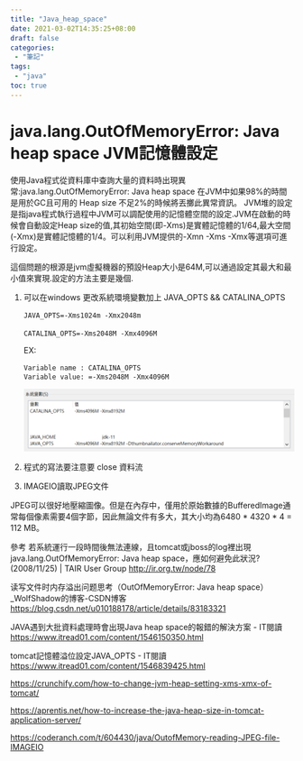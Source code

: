 ```yaml
---
title: "Java_heap_space"
date: 2021-03-02T14:35:25+08:00
draft: false
categories:
 - "筆記"
tags:
 - "java"
toc: true
---
```


# java.lang.OutOfMemoryError: Java heap space JVM記憶體設定

使用Java程式從資料庫中查詢大量的資料時出現異常:java.lang.OutOfMemoryError: Java heap space
在JVM中如果98%的時間是用於GC且可用的 Heap size 不足2%的時候將丟擲此異常資訊。
JVM堆的設定是指java程式執行過程中JVM可以調配使用的記憶體空間的設定.JVM在啟動的時候會自動設定Heap size的值,其初始空間(即-Xms)是實體記憶體的1/64,最大空間(-Xmx)是實體記憶體的1/4。可以利用JVM提供的-Xmn -Xms -Xmx等選項可進行設定。
<!--more-->


這個問題的根源是jvm虛擬機器的預設Heap大小是64M,可以通過設定其最大和最小值來實現.設定的方法主要是幾個.

1. 可以在windows 更改系統環境變數加上 JAVA_OPTS && CATALINA_OPTS
    ```
    JAVA_OPTS=-Xms1024m -Xmx2048m

    CATALINA_OPTS=-Xms2048M -Xmx4096M
    ```

    EX:
    ```
    Variable name : CATALINA_OPTS
    Variable value: =-Xms2048M -Xmx4096M
    ```

    ![JAVA_HOME](/images/java/調整JVM的大小.png)




2. 程式的寫法要注意要 close 資料流


3. IMAGEIO讀取JPEG文件

JPEG可以很好地壓縮圖像。但是在內存中，僅用於原始數據的BufferedImage通常每個像素需要4個字節，因此無論文件有多大，其大小均為6480 * 4320 * 4 = 112 MB。
   



參考
若系統運行一段時間後無法連線，且tomcat或jboss的log裡出現java.lang.OutOfMemoryError: Java heap space，應如何避免此狀況?　(2008/11/25) | TAIR User Group
http://ir.org.tw/node/78

读写文件时内存溢出问题思考（OutOfMemoryError: Java heap space）_WolfShadow的博客-CSDN博客
https://blog.csdn.net/u010188178/article/details/83183321

JAVA遇到大批資料處理時會出現Java heap space的報錯的解決方案 - IT閱讀
https://www.itread01.com/content/1546150350.html

tomcat記憶體溢位設定JAVA_OPTS - IT閱讀
https://www.itread01.com/content/1546839425.html

https://crunchify.com/how-to-change-jvm-heap-setting-xms-xmx-of-tomcat/

https://aprentis.net/how-to-increase-the-java-heap-size-in-tomcat-application-server/

https://coderanch.com/t/604430/java/OutofMemory-reading-JPEG-file-IMAGEIO
